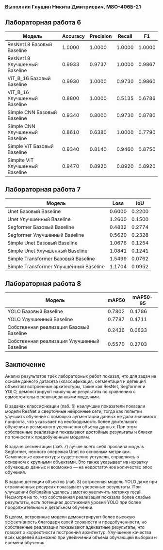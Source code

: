 ### Выполнил Глушин Никита Дмитриевич, М8О-406Б-21

## Лабораторная работа 6

| Модель                           | Accuracy | Precision | Recall | F1     |
|----------------------------------|----------|-----------|--------|--------|
| ResNet18 Базовый Baseline        | 1.0000   | 1.0000    | 1.0000 | 1.0000 |
| ResNet18 Улучшенный Baseline     | 0.9933   | 0.9737    | 1.0000 | 0.9867 |
| ViT_B_16 Базовый Baseline        | 0.9930   | 1.0000    | 0.9730 | 0.9860 |
| ViT_B_16 Улучшенный Baseline     | 0.8800   | 1.0000    | 0.5135 | 0.6786 |
| Simple CNN Базовый Baseline      | 0.9340   | 0.8000    | 0.9730 | 0.8780 |
| Simple CNN Улучшенный Baseline   | 0.8610   | 0.6380    | 1.0000 | 0.7790 |
| Simple ViT Базовый Baseline      | 0.9340   | 0.8140    | 0.9460 | 0.8750 |
| Simplte ViT Улучшенный Baseline  | 0.9470   | 0.8920    | 0.8920 | 0.8920 |

## Лабораторная работа 7

| Модель                                  | Loss   | IoU    |
|-----------------------------------------|--------|--------|
| Unet Базовый Baseline                   | 0.6000 | 0.2200 |
| Unet Улучшенный Baseline                | 1.2600 | 0.1500 |
| Segformer Базовый Baseline              | 0.4832 | 0.2774 |
| Segformer Улучшенный Baseline           | 0.5620 | 0.2328 |
| Simple Unet Базовый Baseline            | 1.0676 | 0.1254 |
| Simple Unet Улучшенный Baseline         | 1.0841 | 0.1241 |
| Simple Transformer Базовый Baseline     | 1.5499 | 0.0762 |
| Simple Transformer Улучшенный Baseline  | 1.1704 | 0.0952 |

## Лабораторная работа 8

| Модель                                      | mAP50  | mAP50-95 |
|---------------------------------------------|--------|-----------|
| YOLO Базовый Baseline                       | 0.7802 | 0.4786    |
| YOLO Улучшенный Baseline                    | 0.7787 | 0.4711    |
| Собственная реализация Базовый Baseline     | 0.2436 | 0.0833    |
| Собственная реализация Улучшенный Baseline  | 0.5570 | 0.2703    |

## Заключение

Анализ результатов трёх лабораторных работ показал, что для задач на основе данного датасета (классификация, сегментация и детекция объектов) встроенные архитектуры, такие как ResNet, Segformer и YOLO, демонстрируют наилучшие результаты по сравнению с самостоятельно реализованными моделями.

В задачах классификации (лаб. 6) наилучшие показатели показали модели ResNet и сверточные нейронные сети, тогда как попытки улучшить обучение с помощью аугментации данных не дали значимого прироста, что указывает на необходимость более длительного обучения и возможного увеличения объема данных. При этом собственные реализации показывают достойные результаты и близки по точности к предобученным моделям.

В задаче сегментации (лаб. 7) лучше всего себя проявила модель Segformer, немного опережая Unet по основным метрикам. Самописные архитектуры существенно уступали, справляясь в основном с крупными объектами. Это также указывает на нехватку обучающих данных и возможно — на недостаточное количество эпох обучения.

В задаче детекции объектов (лаб. 8) встроенная модель YOLO даже при ограниченных ресурсах показывает уверенные результаты. При улучшении бейзлайна удалось заметно увеличить метрику recall. Несмотря на то, что собственная реализация показала более слабые результаты, есть потенциал достижения уровня YOLO при более продолжительном и детальном обучении.

В целом, встроенные модели демонстрируют более высокую эффективность благодаря своей сложности и предобученности, но собственные реализации показывают адекватные результаты, что говорит о корректности построения архитектур. Улучшение качества всех моделей возможно при увеличении объема обучающей выборки и времени обучения.


